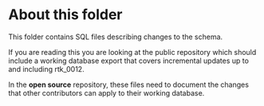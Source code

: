 # About this folder

This folder contains SQL files describing changes to the schema.

If you are reading this you are looking at the public repository which
should include a working database export that covers incremental updates
up to and including rtk_0012.

In the **open source** repository, these files need to document the
changes that other contributors can apply to their working database.
